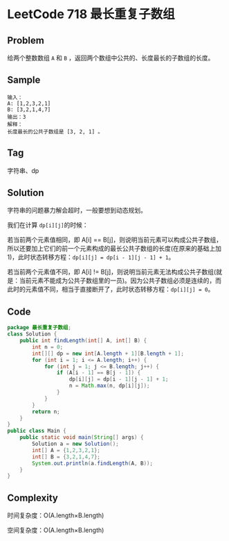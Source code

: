 # LeetCode 718 最长重复子数组

## Problem

给两个整数数组 `A` 和 `B` ，返回两个数组中公共的、长度最长的子数组的长度。

## Sample

```
输入：
A: [1,2,3,2,1] 
B: [3,2,1,4,7] 
输出：3 
解释：
长度最长的公共子数组是 [3, 2, 1] 。
```

## Tag

字符串、dp

## Solution

字符串的问题暴力解会超时，一般要想到动态规划。

我们在计算 `dp[i][j]`的时候：


若当前两个元素值相同，即 A[i] == B[j]，则说明当前元素可以构成公共子数组，所以还要加上它们的前一个元素构成的最长公共子数组的长度(在原来的基础上加 1)，此时状态转移方程：`dp[i][j] = dp[i - 1][j - 1] + 1`。


若当前两个元素值不同，即 A[i] != B[j]，则说明当前元素无法构成公共子数组(就是：当前元素不能成为公共子数组里的一员)。因为公共子数组必须是连续的，而此时的元素值不同，相当于直接断开了，此时状态转移方程：`dp[i][j] = 0`。

## Code

```java
package 最长重复子数组;
class Solution {
    public int findLength(int[] A, int[] B) {
        int n = 0;
        int[][] dp = new int[A.length + 1][B.length + 1];
        for (int i = 1; i <= A.length; i++) {
            for (int j = 1; j <= B.length; j++) {
                if (A[i - 1] == B[j - 1]) {
                    dp[i][j] = dp[i - 1][j - 1] + 1;
                    n = Math.max(n, dp[i][j]);
                }
            }
        }
        return n;
    }
}
public class Main {
    public static void main(String[] args) {
        Solution a = new Solution();
        int[] A = {1,2,3,2,1};
        int[] B = {3,2,1,4,7};
        System.out.println(a.findLength(A, B));
    }
}
```

## Complexity

时间复杂度：O(A.length×B.length)

空间复杂度：O(A.length×B.length)